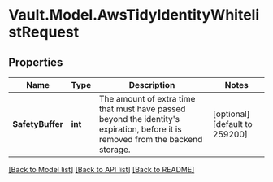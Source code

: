 # Vault.Model.AwsTidyIdentityWhitelistRequest

## Properties

Name | Type | Description | Notes
------------ | ------------- | ------------- | -------------
**SafetyBuffer** | **int** | The amount of extra time that must have passed beyond the identity&#39;s expiration, before it is removed from the backend storage. | [optional] [default to 259200]

[[Back to Model list]](../README.md#documentation-for-models) [[Back to API list]](../README.md#documentation-for-api-endpoints) [[Back to README]](../README.md)

